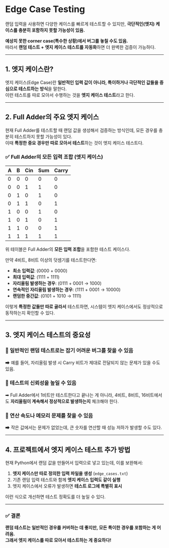 # Edge Case Testing

랜덤 입력을 사용하면 다양한 케이스를 빠르게 테스트할 수 있지만, **극단적인(엣지) 케이스를 충분히 포함하지 못할 가능성이 있음.**

**예상치 못한 corner case(특수한 상황)에서 버그를 놓칠 수도 있음.**  
따라서 **랜덤 테스트 + 엣지 케이스 테스트를 자동화**하면 더 완벽한 검증이 가능하다.

---

## 1. 엣지 케이스란?

엣지 케이스(Edge Case)란 **일반적인 입력 값이 아니라, 특이하거나 극단적인 값들을 중심으로 테스트하는 방식**을 말한다.  
이런 테스트를 따로 모아서 수행하는 것을 **엣지 케이스 테스트**라고 한다.

---

## 2. Full Adder의 주요 엣지 케이스

현재 Full Adder를 테스트할 때 랜덤 값을 생성해서 검증하는 방식인데, 모든 경우를 충분히 테스트하지 못할 가능성이 있다.  
이때 **특정한 중요 경우만 따로 모아서 테스트**하는 것이 엣지 케이스 테스트다.

### ✅ Full Adder의 모든 입력 조합 (엣지 케이스)

| A | B | Cin | Sum | Carry |
|---|---|---|---|---|
| 0 | 0 | 0 | 0 | 0 |
| 0 | 0 | 1 | 1 | 0 |
| 0 | 1 | 0 | 1 | 0 |
| 0 | 1 | 1 | 0 | 1 |
| 1 | 0 | 0 | 1 | 0 |
| 1 | 0 | 1 | 0 | 1 |
| 1 | 1 | 0 | 0 | 1 |
| 1 | 1 | 1 | 1 | 1 |

위 테이블은 Full Adder의 **모든 입력 조합**을 포함한 테스트 케이스다.

만약 4비트, 8비트 이상의 덧셈기를 테스트한다면:

- **최소 입력값**: (0000 + 0000)
- **최대 입력값**: (1111 + 1111)
- **자리올림 발생하는 경우**: (0111 + 0001 → 1000)
- **연속적인 자리올림 발생하는 경우**: (1111 + 0001 → 10000)
- **랜덤한 중간값**: (0101 + 1010 → 1111)

이렇게 **특정한 값들만 따로 골라서** 테스트하면, 시스템이 엣지 케이스에서도 정상적으로 동작하는지 확인할 수 있다.

---

## 3. 엣지 케이스 테스트의 중요성

### 🔹 일반적인 랜덤 테스트로는 잡기 어려운 버그를 찾을 수 있음  
➡ 예를 들어, 자리올림 발생 시 Carry 비트가 제대로 전달되지 않는 문제가 있을 수도 있음.

### 🔹 테스트의 신뢰성을 높일 수 있음  
➡ Full Adder에서 1비트만 테스트한다고 끝나는 게 아니라, 4비트, 8비트, 16비트에서도 **자리올림이 계속해서 정상적으로 발생하는지** 체크해야 한다.

### 🔹 연산 속도나 메모리 문제를 찾을 수 있음  
➡ 작은 값에서는 문제가 없었는데, 큰 숫자를 연산할 때 성능 저하가 발생할 수도 있다.

---

## 4. 프로젝트에서 엣지 케이스 테스트 추가 방법

현재 Python에서 랜덤 값을 만들어서 입력으로 넣고 있는데, 이를 보완해서:

1. **엣지 케이스만 따로 정의한 입력 파일을 생성** (`edge_cases.txt`)
2. 기존 랜덤 입력 테스트와 함께 **엣지 케이스 입력도 같이 실행**
3. 엣지 케이스에서 오류가 발생하면 **테스트 로그에 특별히 표시**

이런 식으로 개선하면 테스트 정확도를 더 높일 수 있다.

---

### ✅ 결론

**랜덤 테스트는 일반적인 경우를 커버하는 데 좋지만, 모든 특이한 경우를 포함하는 게 어려움.  
그래서 엣지 케이스를 따로 모아서 테스트하는 게 중요하다!**


